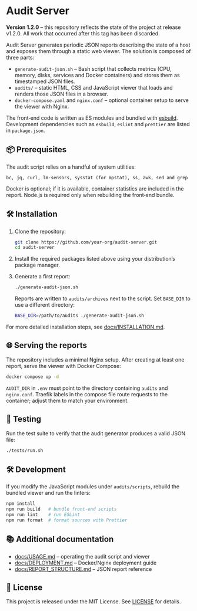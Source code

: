 # Audit Server

**Version 1.2.0** – this repository reflects the state of the project at release v1.2.0. All work that occurred
after this tag has been discarded.

Audit Server generates periodic JSON reports describing the state of a host and exposes them through a static web
viewer. The solution is composed of three parts:

* `generate-audit-json.sh` – Bash script that collects metrics (CPU, memory, disks, services and Docker
  containers) and stores them as timestamped JSON files.
* `audits/` – static HTML, CSS and JavaScript viewer that loads and renders those JSON files in a browser.
* `docker-compose.yaml` and `nginx.conf` – optional container setup to serve the viewer with Nginx.

The front‑end code is written as ES modules and bundled with [esbuild](https://esbuild.github.io/). Development
dependencies such as `esbuild`, `eslint` and `prettier` are listed in `package.json`.

## 📦 Prerequisites

The audit script relies on a handful of system utilities:

```text
bc, jq, curl, lm-sensors, sysstat (for mpstat), ss, awk, sed and grep
```

Docker is optional; if it is available, container statistics are included in the report. Node.js is required only
when rebuilding the front‑end bundle.

## 🛠️ Installation

1. Clone the repository:

   ```bash
   git clone https://github.com/your-org/audit-server.git
   cd audit-server
   ```

2. Install the required packages listed above using your distribution’s package manager.

3. Generate a first report:

   ```bash
   ./generate-audit-json.sh
   ```

   Reports are written to `audits/archives` next to the script. Set `BASE_DIR` to use a different directory:

   ```bash
   BASE_DIR=/path/to/audits ./generate-audit-json.sh
   ```

For more detailed installation steps, see [docs/INSTALLATION.md](docs/INSTALLATION.md).

## 🌐 Serving the reports

The repository includes a minimal Nginx setup. After creating at least one report, serve the viewer with Docker
Compose:

```bash
docker compose up -d
```

`AUDIT_DIR` in `.env` must point to the directory containing `audits` and `nginx.conf`. Traefik labels in the
compose file route requests to the container; adjust them to match your environment.

## 🧪 Testing

Run the test suite to verify that the audit generator produces a valid JSON file:

```bash
./tests/run.sh
```

## 🛠️ Development

If you modify the JavaScript modules under `audits/scripts`, rebuild the bundled viewer and run the linters:

```bash
npm install
npm run build   # bundle front-end scripts
npm run lint    # run ESLint
npm run format  # format sources with Prettier
```

## 📚 Additional documentation

* [docs/USAGE.md](docs/USAGE.md) – operating the audit script and viewer
* [docs/DEPLOYMENT.md](docs/DEPLOYMENT.md) – Docker/Nginx deployment guide
* [docs/REPORT_STRUCTURE.md](docs/REPORT_STRUCTURE.md) – JSON report reference

## 📄 License

This project is released under the MIT License. See [LICENSE](LICENSE) for details.
